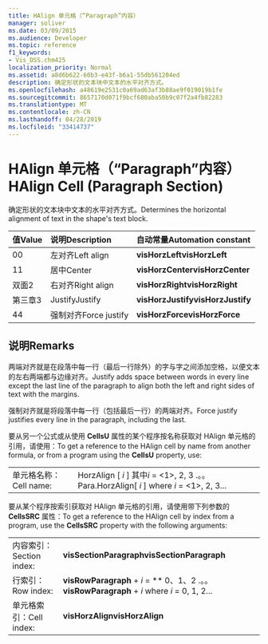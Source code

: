 ```yaml
---
title: HAlign 单元格（“Paragraph”内容）
manager: soliver
ms.date: 03/09/2015
ms.audience: Developer
ms.topic: reference
f1_keywords:
- Vis_DSS.chm425
localization_priority: Normal
ms.assetid: a8d6b622-60b3-e43f-b6a1-55db561204ed
description: 确定形状的文本块中文本的水平对齐方式。
ms.openlocfilehash: a48619e2531c0a69ad63af3b88ae9f019019b1fe
ms.sourcegitcommit: 8657170d071f9bcf680aba50b9c07f2a4fb82283
ms.translationtype: MT
ms.contentlocale: zh-CN
ms.lasthandoff: 04/28/2019
ms.locfileid: "33414737"
---
```

# <a name="halign-cell-paragraph-section"></a><span data-ttu-id="ca98c-103">HAlign 单元格（“Paragraph”内容）</span><span class="sxs-lookup"><span data-stu-id="ca98c-103">HAlign Cell (Paragraph Section)</span></span>

<span data-ttu-id="ca98c-104">确定形状的文本块中文本的水平对齐方式。</span><span class="sxs-lookup"><span data-stu-id="ca98c-104">Determines the horizontal alignment of text in the shape's text block.</span></span>
  
|<span data-ttu-id="ca98c-105">**值**</span><span class="sxs-lookup"><span data-stu-id="ca98c-105">**Value**</span></span>|<span data-ttu-id="ca98c-106">**说明**</span><span class="sxs-lookup"><span data-stu-id="ca98c-106">**Description**</span></span>|<span data-ttu-id="ca98c-107">**自动常量**</span><span class="sxs-lookup"><span data-stu-id="ca98c-107">**Automation constant**</span></span>|
|:-----|:-----|:-----|
| <span data-ttu-id="ca98c-108">0</span><span class="sxs-lookup"><span data-stu-id="ca98c-108">0</span></span>  <br/> | <span data-ttu-id="ca98c-109">左对齐</span><span class="sxs-lookup"><span data-stu-id="ca98c-109">Left align</span></span>  <br/> |<span data-ttu-id="ca98c-110">**visHorzLeft**</span><span class="sxs-lookup"><span data-stu-id="ca98c-110">**visHorzLeft**</span></span> <br/> |
| <span data-ttu-id="ca98c-111">1</span><span class="sxs-lookup"><span data-stu-id="ca98c-111">1</span></span>  <br/> | <span data-ttu-id="ca98c-112">居中</span><span class="sxs-lookup"><span data-stu-id="ca98c-112">Center</span></span>  <br/> |<span data-ttu-id="ca98c-113">**visHorzCenter**</span><span class="sxs-lookup"><span data-stu-id="ca98c-113">**visHorzCenter**</span></span> <br/> |
| <span data-ttu-id="ca98c-114">双面</span><span class="sxs-lookup"><span data-stu-id="ca98c-114">2</span></span>  <br/> | <span data-ttu-id="ca98c-115">右对齐</span><span class="sxs-lookup"><span data-stu-id="ca98c-115">Right align</span></span>  <br/> |<span data-ttu-id="ca98c-116">**visHorzRight**</span><span class="sxs-lookup"><span data-stu-id="ca98c-116">**visHorzRight**</span></span> <br/> |
| <span data-ttu-id="ca98c-117">第三章</span><span class="sxs-lookup"><span data-stu-id="ca98c-117">3</span></span>  <br/> | <span data-ttu-id="ca98c-118">Justify</span><span class="sxs-lookup"><span data-stu-id="ca98c-118">Justify</span></span>  <br/> |<span data-ttu-id="ca98c-119">**visHorzJustify**</span><span class="sxs-lookup"><span data-stu-id="ca98c-119">**visHorzJustify**</span></span> <br/> |
| <span data-ttu-id="ca98c-120">4</span><span class="sxs-lookup"><span data-stu-id="ca98c-120">4</span></span>  <br/> | <span data-ttu-id="ca98c-121">强制对齐</span><span class="sxs-lookup"><span data-stu-id="ca98c-121">Force justify</span></span>  <br/> |<span data-ttu-id="ca98c-122">**visHorzForce**</span><span class="sxs-lookup"><span data-stu-id="ca98c-122">**visHorzForce**</span></span> <br/> |
   
## <a name="remarks"></a><span data-ttu-id="ca98c-123">说明</span><span class="sxs-lookup"><span data-stu-id="ca98c-123">Remarks</span></span>

<span data-ttu-id="ca98c-124">两端对齐就是在段落中每一行（最后一行除外）的字与字之间添加空格，以便文本的左右两端都与边缘对齐。</span><span class="sxs-lookup"><span data-stu-id="ca98c-124">Justify adds space between words in every line except the last line of the paragraph to align both the left and right sides of text with the margins.</span></span>
  
<span data-ttu-id="ca98c-125">强制对齐就是将段落中每一行（包括最后一行）的两端对齐。</span><span class="sxs-lookup"><span data-stu-id="ca98c-125">Force justify justifies every line in the paragraph, including the last.</span></span>
  
<span data-ttu-id="ca98c-126">要从另一个公式或从使用 **CellsU** 属性的某个程序按名称获取对 HAlign 单元格的引用，请使用：</span><span class="sxs-lookup"><span data-stu-id="ca98c-126">To get a reference to the HAlign cell by name from another formula, or from a program using the **CellsU** property, use:</span></span> 
  
|||
|:-----|:-----|
| <span data-ttu-id="ca98c-127">单元格名称：</span><span class="sxs-lookup"><span data-stu-id="ca98c-127">Cell name:</span></span>  <br/> | <span data-ttu-id="ca98c-128">HorzAlign [ *i* ] 其中*i* = <1>, 2, 3 .。。</span><span class="sxs-lookup"><span data-stu-id="ca98c-128">Para.HorzAlign[  *i*  ]            where  *i*  = <1>, 2, 3...</span></span>  <br/> |
   
<span data-ttu-id="ca98c-129">要从某个程序按索引获取对 HAlign 单元格的引用，请使用带下列参数的 **CellsSRC** 属性：</span><span class="sxs-lookup"><span data-stu-id="ca98c-129">To get a reference to the HAlign cell by index from a program, use the **CellsSRC** property with the following arguments:</span></span> 
  
|||
|:-----|:-----|
| <span data-ttu-id="ca98c-130">内容索引：</span><span class="sxs-lookup"><span data-stu-id="ca98c-130">Section index:</span></span>  <br/> |<span data-ttu-id="ca98c-131">**visSectionParagraph**</span><span class="sxs-lookup"><span data-stu-id="ca98c-131">**visSectionParagraph**</span></span> <br/> |
| <span data-ttu-id="ca98c-132">行索引：</span><span class="sxs-lookup"><span data-stu-id="ca98c-132">Row index:</span></span>  <br/> |<span data-ttu-id="ca98c-133">**visRowParagraph** +  *i* = \*\* 0、1、2 .。。</span><span class="sxs-lookup"><span data-stu-id="ca98c-133">**visRowParagraph** +  *i*            where  *i*  = 0, 1, 2...</span></span>  <br/> |
| <span data-ttu-id="ca98c-134">单元格索引：</span><span class="sxs-lookup"><span data-stu-id="ca98c-134">Cell index:</span></span>  <br/> |<span data-ttu-id="ca98c-135">**visHorzAlign**</span><span class="sxs-lookup"><span data-stu-id="ca98c-135">**visHorzAlign**</span></span> <br/> |
   

